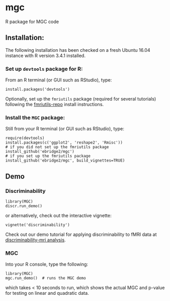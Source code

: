 # mgc
R package for MGC code


## Installation:

The following installation has been checked on a fresh Ubuntu 16.04 instance with R version 3.4.1 installed.

### Set up `devtools` package for R:

From an R terminal (or GUI such as RStudio), type:

```
install.packages('devtools')
```

Optionally, set up the `fmriutils` package (required for several tutorials) following the [fmriutils-repo](https://github.com/neurodata/fmriutils) install instructions.

### Install the `MGC` package:

Still from your R terminal (or GUI such as RStudio), type:

```
require(devtools)
install.packages(c('ggplot2', 'reshape2', 'Rmisc'))
# if you did not set up the fmriutils package
install_github('ebridge2/mgc')
# if you set up the fmriutils package
install_github('ebridge2/mgc', build_vignettes=TRUE)
```

## Demo

### Discriminability

```
library(MGC)
discr.run_demo()
```
or alternatively, check out the interactive vignette:

```
vignette('discriminability')
```

Check out our demo tutorial for applying discriminability to fMRI data at [discriminability-mri analysis](http://ericwb.me/mgc/discriminability_brains.html).

### MGC
Into your R console, type the following:

```
library(MGC)
mgc.run_demo()  # runs the MGC demo
```
which takes < 10 seconds to run, which shows the actual MGC and p-value for testing on linear and quadratic data.
